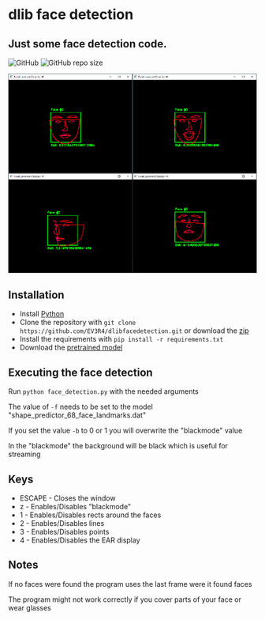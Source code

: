 # dlib face detection
## Just some face detection code.
![GitHub](https://img.shields.io/github/license/EV3R4/dlibfacedetection)
![GitHub repo size](https://img.shields.io/github/repo-size/EV3R4/dlibfacedetection)

![preview](preview_rescaled.png)

## Installation
* Install [Python](https://www.python.org/)
* Clone the repository with `git clone https://github.com/EV3R4/dlibfacedetection.git` or download the [zip](https://github.com/EV3R4/dlibfacedetection/archive/master.zip)
* Install the requirements with `pip install -r requirements.txt`
* Download the [pretrained model](https://github.com/davisking/dlib-models/raw/master/shape_predictor_68_face_landmarks.dat.bz2)

## Executing the face detection
Run `python face_detection.py` with the needed arguments

The value of `-f` needs to be set to the model "shape_predictor_68_face_landmarks.dat"

If you set the value `-b` to 0 or 1 you will overwrite the "blackmode" value

In the "blackmode" the background will be black which is useful for streaming

## Keys
* ESCAPE - Closes the window
* z - Enables/Disables "blackmode"
* 1 - Enables/Disables rects around the faces
* 2 - Enables/Disables lines
* 3 - Enables/Disables points
* 4 - Enables/Disables the EAR display

## Notes
If no faces were found the program uses the last frame were it found faces

The program might not work correctly if you cover parts of your face or wear glasses
